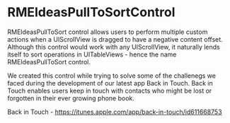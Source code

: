 RMEIdeasPullToSortControl
=========================

RMEIdeasPullToSort control allows users to perform multiple custom actions when a UIScrollView is dragged to have a negative content offset. Although this control would work with any UIScrollView, it naturally lends itself to sort operations in UITableViews - hence the name RMEIdeasPullToSort control.

We created this control while trying to solve some of the challenegs we faced during the development of our latest app Back in Touch. Back in Touch enables users keep in touch with contacts who might be lost or forgotten in their ever growing phone book.

Back in Touch - https://itunes.apple.com/app/back-in-touch/id611668753 


